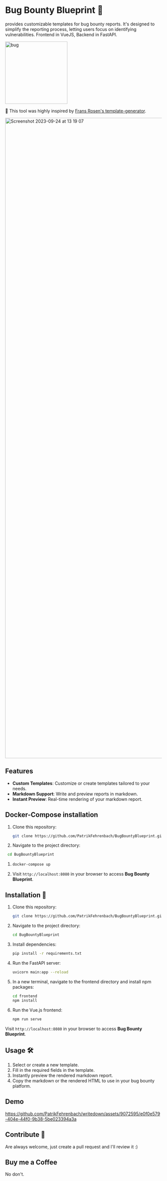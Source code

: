 # Bug Bounty Blueprint 💠

provides customizable templates for bug bounty reports. It's designed to simplify the reporting process, letting users focus on identifying vulnerabilities. Frontend in VueJS, Backend in FastAPI. 


<img src="https://github.com/PatrikFehrenbach/writedown/assets/9072595/14858946-4391-4f5b-be5f-e8b01b3fb8b8" width="200" alt="bug">


🌹 This tool was highly inspired by [Frans Rosen's template-generator](https://github.com/fransr/template-generator).

<img width="2056" alt="Screenshot 2023-09-24 at 13 19 07" src="https://github.com/PatrikFehrenbach/writedown/assets/9072595/6e6aeaf7-583e-4fb1-9377-918195cd4a55">



## Features

- **Custom Templates**: Customize or create templates tailored to your needs.
- **Markdown Support**: Write and preview reports in markdown.
- **Instant Preview**: Real-time rendering of your markdown report.

## Docker-Compose installation

1. Clone this repository: 
   ```bash
   git clone https://github.com/PatrikFehrenbach/BugBountyBlueprint.git
   ```
   
2.  Navigate to the project directory:
  ```bash
   cd BugBountyBlueprint
   ```
1. ```bash
   docker-compose up
   ```
2. Visit `http://localhost:8080` in your browser to access **Bug Bounty Blueprint**.

## Installation 🚀

1. Clone this repository:
   ```bash
   git clone https://github.com/PatrikFehrenbach/BugBountyBlueprint.git
   ```

2. Navigate to the project directory:
   ```bash
   cd BugBountyBlueprint
   ```

3. Install dependencies:
   ```bash
   pip install -r requirements.txt
   ```

4. Run the FastAPI server:
   ```bash
   uvicorn main:app --reload
   ```

5. In a new terminal, navigate to the frontend directory and install npm packages:
   ```bash
   cd frontend
   npm install
   ```

6. Run the Vue.js frontend:
   ```bash
   npm run serve
   ```

Visit `http://localhost:8080` in your browser to access **Bug Bounty Blueprint**.

## Usage 🛠️

1. Select or create a new template.
2. Fill in the required fields in the template.
3. Instantly preview the rendered markdown report.
4. Copy the markdown or the rendered HTML to use in your bug bounty platform.

## Demo 

https://github.com/PatrikFehrenbach/writedown/assets/9072595/e0f0e579-404e-44f0-9b38-5be023394a3a


## Contribute 🤝

Are always welcome, just create a pull request and I'll review it :)

## Buy me a Coffee 

No don't. 
